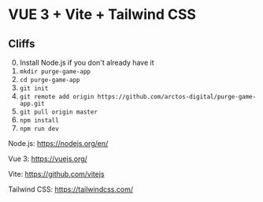 # VUE 3 + Vite + Tailwind CSS

## Cliffs
0. Install Node.js if you don't already have it
1. `mkdir purge-game-app`
2. `cd purge-game-app`
3. `git init`
4. `git remote add origin https://github.com/arctos-digital/purge-game-app.git`
5. `git pull origin master`
6. `npm install`
7. `npm run dev`

Node.js: https://nodejs.org/en/

Vue 3: https://vuejs.org/

Vite: https://github.com/vitejs

Tailwind CSS: https://tailwindcss.com/
